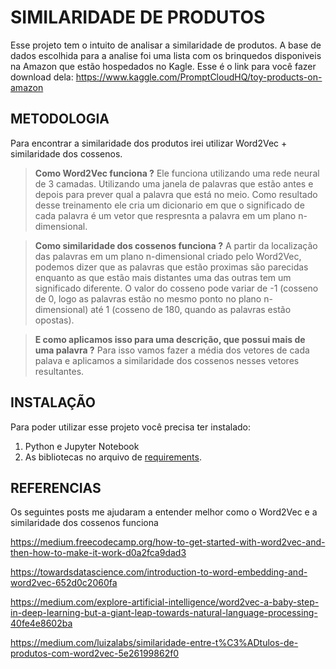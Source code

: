 # SIMILARIDADE DE PRODUTOS

Esse projeto tem o intuito de analisar a similaridade de produtos. A base de dados escolhida para a analise foi uma lista com os brinquedos disponiveis na Amazon que estão hospedados no Kagle.
Esse é o link para você fazer download dela: https://www.kaggle.com/PromptCloudHQ/toy-products-on-amazon

## METODOLOGIA
Para encontrar a similaridade dos produtos irei utilizar Word2Vec + similaridade dos cossenos.

>**Como Word2Vec funciona ?**
Ele funciona utilizando uma rede neural de 3 camadas. Utilizando uma janela de palavras que estão antes e depois para prever qual a palavra que está no meio. Como resultado desse treinamento ele cria um dicionario em que o significado de cada palavra é um vetor que respresnta a palavra em um plano n-dimensional.

>**Como similaridade dos cossenos funciona ?**
A partir da localização das palavras em um plano n-dimensional criado pelo Word2Vec, podemos dizer que as palavras que estão proximas são parecidas enquanto as que estão mais distantes uma das outras tem um significado diferente. O valor do cosseno pode variar de -1 (cosseno de 0, logo as palavras estão no mesmo ponto no plano n-dimensional) até 1 (cosseno de 180, quando as palavras estão opostas).

>**E como aplicamos isso para uma descrição, que possui mais de uma palavra ?**
Para isso vamos fazer a média dos vetores de cada palava e aplicamos a similaridade dos cossenos nesses vetores resultantes.


## INSTALAÇÃO
Para poder utilizar esse projeto você precisa ter instalado:
1. Python e Jupyter Notebook
2. As bibliotecas no arquivo de [requirements](./requirements.txt).

## REFERENCIAS
Os seguintes posts me ajudaram a entender melhor como o Word2Vec e a similaridade dos cossenos funciona

https://medium.freecodecamp.org/how-to-get-started-with-word2vec-and-then-how-to-make-it-work-d0a2fca9dad3

https://towardsdatascience.com/introduction-to-word-embedding-and-word2vec-652d0c2060fa

https://medium.com/explore-artificial-intelligence/word2vec-a-baby-step-in-deep-learning-but-a-giant-leap-towards-natural-language-processing-40fe4e8602ba

https://medium.com/luizalabs/similaridade-entre-t%C3%ADtulos-de-produtos-com-word2vec-5e26199862f0
